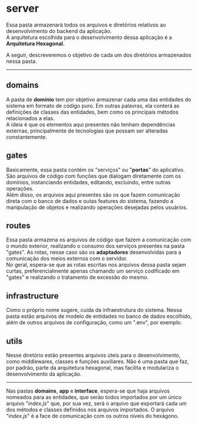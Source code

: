 # **server**
Essa pasta armazenará todos os arquivos e diretórios relativos ao desenvolvimento do backend da aplicação.  
A arquitetura escolhida para o desenvolvimento dessa aplicação é a **Arquitetura Hexagonal**.  
  
A seguir, descreveremos o objetivo de cada um dos diretórios armazenados nessa pasta.  
  
---
  
## **domains**
A pasta de **domínio** tem por objetivo armazenar cada uma das entidades do sistema em formato de código puro. Em outras palavras, ela conterá as definições de classes das entidades, bem como os principais métodos relacionados a elas.  
A ideia é que os elementos aqui presentes não tenham dependências externas, principalmente de tecnologias que possam ser alteradas constantemente.  
  
## **gates**
Basicamente, essa pasta contém os "serviços" ou "**portas**" do aplicativo. São arquivos de código com funções que dialogam diretamente com os domínios, instanciando entidades, editando, excluindo, entre outras operações.  
Além disso, os arquivos aqui presentes são os que fazem comunicação direta com o banco de dados e outas features do sistema, fazendo a manipulação de objetos e realizando operações desejadas pelos usuários.  
  
## **routes**
Essa pasta armazena os arquivos de código que fazem a comunicação com o mundo exterior, realizando o consumo dos serviços presentes na pasta "gates". As rotas, nesse caso são os **adaptadores** desenvolvidas para a comunicação dos meios externos com o servidor.  
No geral, espera-se que as rotas escritas nos arquivos dessa pasta sejam curtas, preferencialmente apenas chamando um serviço codificado em "gates" e realizando o tratamento de excessão do mesmo.  
  
## **infrastructure**
Como o próprio nome sugere, cuida da infraestrutura do sistema. Nessa pasta estão arquivos de modelo de entidades no banco de dados escolhido, além de outros arquivos de configuração, como um ".env", por exemplo.  
  
## **utils**
Nesse diretório estão presentes arquivos úteis para o desenvolvimento, como middlewares, classes e funções auxiliares. Não é uma pasta que faz, por padrão, parte da arquitetura hexagonal, mas facilita e modulariza o desenvolvimento da aplicação.
  
---
  
Nas pastas **domains**, **app** e  **interface**, espera-se que haja arquivos nomeados para as entidades, que serão todos importados por um único arquivo "_index.js_" que, por sua vez, será o arquivo que exportará cada um dos métodos e classes definidos nos arquivos importados. O arquivo "_index.js_" é a face de comunicação com os outros níveis do hexágono.  
  
